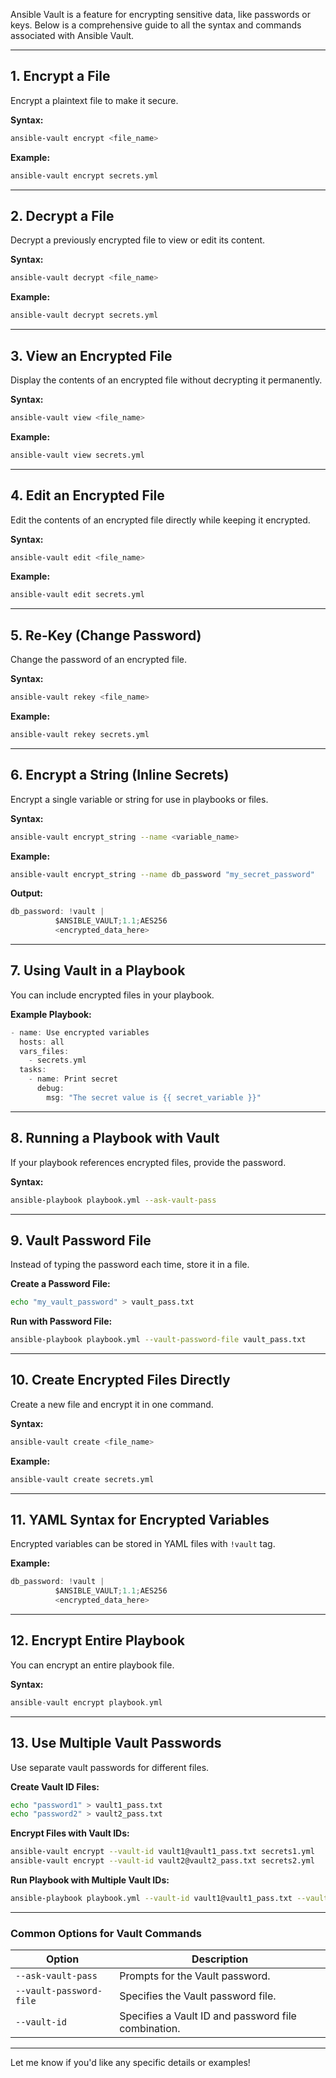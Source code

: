 Ansible Vault is a feature for encrypting sensitive data, like passwords or keys. Below is a comprehensive guide to all the syntax and commands associated with Ansible Vault.

---

## **1. Encrypt a File**

Encrypt a plaintext file to make it secure.

**Syntax:**

```bash
ansible-vault encrypt <file_name>
```

**Example:**

```bash
ansible-vault encrypt secrets.yml
```

---

## **2. Decrypt a File**

Decrypt a previously encrypted file to view or edit its content.

**Syntax:**

```bash
ansible-vault decrypt <file_name>
```

**Example:**

```bash
ansible-vault decrypt secrets.yml
```

---

## **3. View an Encrypted File**

Display the contents of an encrypted file without decrypting it permanently.

**Syntax:**

```bash
ansible-vault view <file_name>
```

**Example:**

```bash
ansible-vault view secrets.yml
```

---

## **4. Edit an Encrypted File**

Edit the contents of an encrypted file directly while keeping it encrypted.

**Syntax:**

```bash
ansible-vault edit <file_name>
```

**Example:**

```bash
ansible-vault edit secrets.yml
```

---

## **5. Re-Key (Change Password)**

Change the password of an encrypted file.

**Syntax:**

```bash
ansible-vault rekey <file_name>
```

**Example:**

```bash
ansible-vault rekey secrets.yml
```

---

## **6. Encrypt a String (Inline Secrets)**

Encrypt a single variable or string for use in playbooks or files.

**Syntax:**

```bash
ansible-vault encrypt_string --name <variable_name>
```

**Example:**

```bash
ansible-vault encrypt_string --name db_password "my_secret_password"
```

**Output:**

```c
db_password: !vault |
          $ANSIBLE_VAULT;1.1;AES256
          <encrypted_data_here>
```

---

## **7. Using Vault in a Playbook**

You can include encrypted files in your playbook.

**Example Playbook:**

```c
- name: Use encrypted variables
  hosts: all
  vars_files:
    - secrets.yml
  tasks:
    - name: Print secret
      debug:
        msg: "The secret value is {{ secret_variable }}"
```

---

## **8. Running a Playbook with Vault**

If your playbook references encrypted files, provide the password.

**Syntax:**

```bash
ansible-playbook playbook.yml --ask-vault-pass
```

---

## **9. Vault Password File**

Instead of typing the password each time, store it in a file.

**Create a Password File:**

```bash
echo "my_vault_password" > vault_pass.txt
```

**Run with Password File:**

```bash
ansible-playbook playbook.yml --vault-password-file vault_pass.txt
```

---

## **10. Create Encrypted Files Directly**

Create a new file and encrypt it in one command.

**Syntax:**

```bash
ansible-vault create <file_name>
```

**Example:**

```bash
ansible-vault create secrets.yml
```

---

## **11. YAML Syntax for Encrypted Variables**

Encrypted variables can be stored in YAML files with `!vault` tag.

**Example:**

```c
db_password: !vault |
          $ANSIBLE_VAULT;1.1;AES256
          <encrypted_data_here>
```

---

## **12. Encrypt Entire Playbook**

You can encrypt an entire playbook file.

**Syntax:**

```c
ansible-vault encrypt playbook.yml
```

---

## **13. Use Multiple Vault Passwords**

Use separate vault passwords for different files.

**Create Vault ID Files:**

```bash
echo "password1" > vault1_pass.txt
echo "password2" > vault2_pass.txt
```

**Encrypt Files with Vault IDs:**

```bash
ansible-vault encrypt --vault-id vault1@vault1_pass.txt secrets1.yml
ansible-vault encrypt --vault-id vault2@vault2_pass.txt secrets2.yml
```

**Run Playbook with Multiple Vault IDs:**

```bash
ansible-playbook playbook.yml --vault-id vault1@vault1_pass.txt --vault-id vault2@vault2_pass.txt
```

---

### **Common Options for Vault Commands**

|Option|Description|
|---|---|
|`--ask-vault-pass`|Prompts for the Vault password.|
|`--vault-password-file`|Specifies the Vault password file.|
|`--vault-id`|Specifies a Vault ID and password file combination.|

---

Let me know if you'd like any specific details or examples!